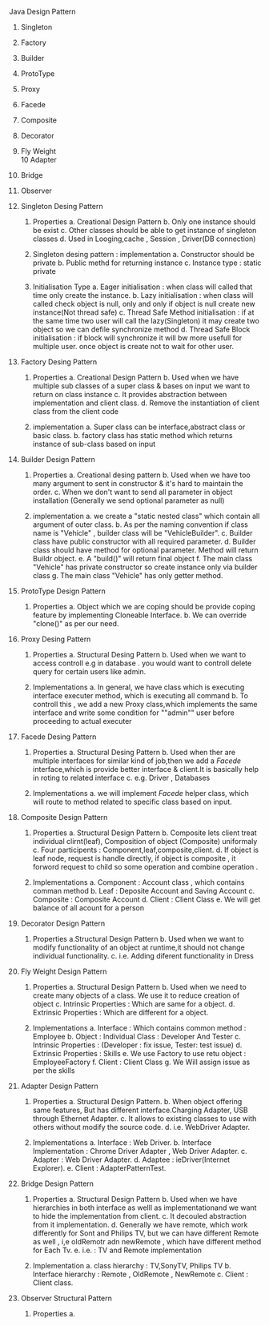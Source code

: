 Java Design Pattern

1. Singleton 
2. Factory
3. Builder
4. ProtoType
5. Proxy
6. Facede
7. Composite
8. Decorator
9. Fly Weight  
10 Adapter
11. Bridge 
12. Observer



1. Singleton Desing Pattern
	1. Properties
		a. Creational Design Pattern
		b. Only one instance should be exist
		c. Other classes should be able to get instance of singleton classes
		d. Used in Looging,cache , Session , Driver(DB connection)
		
	2. Singleton desing pattern : implementation
		a. Constructor should be private
		b. Public methd for returning instance
		c. Instance type : static private
	
	3. Initialisation Type 
		a. Eager initialisation : when class will called that time only create the instance.
		b. Lazy initialisation : when class will called check object is null, only and only if object is null create new instance(Not thread safe)
		c. Thread Safe Method initialisation : if at the same time two user will call the lazy(Singleton) it may create two object so we can defile synchronize method
		d. Thread Safe Block initialisation : if block will synchronize it will bw more usefull for multiple user. once object is create not to wait for other user.
	


2. Factory Desing Pattern 
	1. Properties 
		a. Creational Design Pattern
		b. Used when we have multiple sub classes of a super class & bases on input we want to return on class instance
		c. It provides abstraction between implementation and client class.
		d. Remove the instantiation of client class from the client code 
		
	2. implementation
		a. Super class can be interface,abstract class or basic class.
		b. factory class has static method which returns instance of sub-class based on input

3. Builder Design Pattern
	1. Properties
		a. Creational desing pattern
		b. Used when we have too many argument to sent in constructor & it's hard to maintain the order.
		c. When we don't want to send all parameter in object installation (Generally we send optional parameter as null)
		
	2. implementation
			a. we create a "static nested class" which contain all argument of outer class.
			b. As per the naming convention if class name is "Vehicle" , builder class will be "VehicleBuilder".
			c. Builder class have public constructor with all required parameter.
			d. Builder class should have method for optional parameter. Method will return Buildr object.
			e. A "build()" will return final object 
			f. The main class "Vehicle" has private constructor so create instance only via builder class
			g. The main class "Vehicle" has only getter method.
			
4. ProtoType Design Pattern
	1. Properties 
		a. Object which we are coping should be provide coping feature by implementing Cloneable Interface.
		b. We can override "clone()" as per our need.

5. Proxy Desing Pattern 
	1. Properties
		a. Structural Desing Pattern
		b. Used when we want to access controll e.g in database . you would want to controll delete query for certain users like admin.
	
	2. Implementations
		a. In general, we have class which is executing interface executer method, which is executing all command
		b. To controll this , we add a new Proxy class,which implements the same interface and write some condition for ""admin"" user before proceeding to actual executer  
		
6. Facede Desing Pattern
	1. Properties
		a. Structural Desing Pattern
		b. Used when ther are multiple interfaces for similar kind of job,then we add a *Facede* interface,which is provide better  interface & client.It is basically help in roting to related interface
		c. e.g. Driver , Databases
		
	2. Implementations 
		a. we will implement *Facede* helper class, which will route to method related to specific class based on input.
		
7. Composite Design Pattern
	1. Properties
		a. Structural Design Pattern
		b. Composite lets client treat individual clirnt(leaf), Composition of object (Composite) uniformaly
		c. Four participents : Component,leaf,composite,client.
		d. If object is leaf node, request is handle directly, if object is composite , it forword request to child so some operation and combine operation .
	
	2. Implementations
		a. Component : Account class , which contains comman method
		b. Leaf : Deposite Account and Saving Account
		c. Composite : Composite Account 
		d. Client : Client Class
		e. We will get balance of all acount for a person
		
8. Decorator Design Pattern
	1. Properties
		a.Structural Design Pattern
		b. Used when we want to modify functionality of an object at runtime,it should not change individual functionality.
		c. i.e. Adding diferent functionality in Dress
		
9. Fly Weight Design Pattern
	1. Properties
		a. Structural Design Pattern
		b. Used when we need to create many objects of a class. We use it to reduce creation of object
		c. Intrinsic Properties : Which are same for a object.
		d. Extrinsic Properties : Which are different for a object.
		
	2. Implementations
		a. Interface : Which contains common method : Employee
		b. Object : Individual Class : Developer And Tester
		c. Intrinsic Properties : (Developer : fix issue, Tester: test issue)
		d. Extrinsic Properties : Skills
		e. We use Factory to use retu object : EmployeeFactory
		f. Client : Client Class
		g. We Will assign issue as per the skills
		
10. Adapter Design Pattern
	1. Properties
		a. Structural Design Pattern.
		b. When object offering same features, But has different interface.Charging Adapter, USB through Ethernet Adapter.
		c. It allows to existing classes to use with others without modify the source code.
		d. i.e. WebDriver Adapter.
		
	2. Implementations 
		a. Interface : Web Driver. 
		b. Interface Implementation : Chrome Driver Adapter , Web Driver Adapter.
		c. Adapter : Web Driver Adapter.
		d. Adaptee : ieDriver(Internet Explorer).
		e. Client : AdapterPatternTest.
		
11. Bridge Design Pattern 
	1. Properties
		a. Structural Design Pattern
		b. Used when we have hierarchies in both interface as welll as implementationand we want to hide the implementation from client.
		c. It decouled abstraction from it implementation.
		d. Generally we have remote, which work differently for Sont and Philips TV, but we can have different Remote as well , i,e oldRemotr adn newRemote , which have different method for Each Tv.
		e. i.e. : TV and Remote implementation
		
	2. Implementation
		a. class hierarchy : TV,SonyTV, Philips TV 
		b. Interface hierarchy : Remote , OldRemote , NewRemote
		c. Client : Client class.
		
12. Observer Structural Pattern
	1. Properties
		a. 
		
	